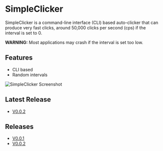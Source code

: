 # SimpleClicker

SimpleClicker is a command-line interface (CLI) based auto-clicker that can produce very fast clicks, around 50,000 clicks per second (cps) if the interval is set to 0.

**WARNING:** Most applications may crash if the interval is set too low.

## Features

- CLI based
- Random intervals

![SimpleClicker Screenshot](https://github.com/MelloJello6446/SimpleClicker/assets/110226006/e01a9880-487d-42fd-90c6-ff1e45c24fe4)
## Latest Release
- [V0.0.2](https://github.com/MelloJello6446/SimpleClicker/releases/tag/V0.0.2)
  
## Releases
- [V0.0.1](https://github.com/MelloJello6446/SimpleClicker/releases/tag/V0.0.1)
- [V0.0.2](https://github.com/MelloJello6446/SimpleClicker/releases/tag/V0.0.2)
  

